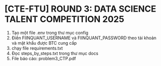 # [CTE-FTU] ROUND 3: DATA SCIENCE TALENT COMPETITION 2025
1. Tạo một file .env trong thư mục config
2. Điền FIINQUANT_USERNAME và FIINQUANT_PASSWORD theo tài khoản và mật khẩu được BTC cung cấp
3. chạy file requirements.txt
4. Đọc steps_by_steps.txt trong thư mục docs
5. File báo cáo: problem3_CTP.pdf

